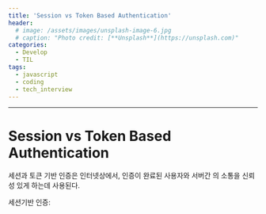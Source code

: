 ```yaml
---
title: 'Session vs Token Based Authentication'
header:
  # image: /assets/images/unsplash-image-6.jpg
  # caption: "Photo credit: [**Unsplash**](https://unsplash.com)"
categories:
  - Develop
  - TIL
tags:
  - javascript
  - coding
  - tech_interview
---
```


--- 

# Session vs Token Based Authentication


세션과 토큰 기반 인증은 인터넷상에서, 인증이 완료된 사용자와 서버간 의 소통을 신뢰성 있게 하는데 사용된다.


세션기반 인증: 
